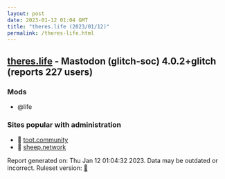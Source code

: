 ```yaml
---
layout: post
date: 2023-01-12 01:04 GMT
title: "theres.life (2023/01/12)"
permalink: /theres-life.html
---
```



## [theres.life](https://theres.life) - Mastodon (glitch-soc) 4.0.2+glitch (reports 227 users)

### Mods
 * @life

### Sites popular with administration

* 🐘 [toot.community](/toot-community.html)
* 🐘 [sheep.network](/sheep-network.html)

Report generated on: Thu Jan 12 01:04:32 2023. Data may be outdated or incorrect.
Ruleset version: [🧁](/version-cupcake)
